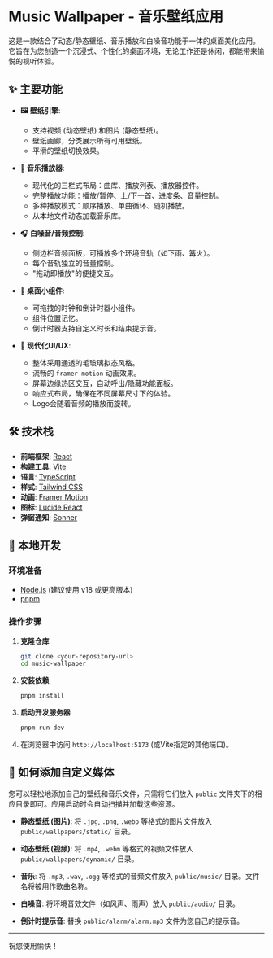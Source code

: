 # Music Wallpaper - 音乐壁纸应用

这是一款结合了动态/静态壁纸、音乐播放和白噪音功能于一体的桌面美化应用。它旨在为您创造一个沉浸式、个性化的桌面环境，无论工作还是休闲，都能带来愉悦的视听体验。

## ✨ 主要功能

- **🖼️ 壁纸引擎**:
  - 支持视频 (动态壁纸) 和图片 (静态壁纸)。
  - 壁纸画廊，分类展示所有可用壁纸。
  - 平滑的壁纸切换效果。

- **🎵 音乐播放器**:
  - 现代化的三栏式布局：曲库、播放列表、播放器控件。
  - 完整播放功能：播放/暂停、上/下一首、进度条、音量控制。
  - 多种播放模式：顺序播放、单曲循环、随机播放。
  - 从本地文件动态加载音乐库。

- **🎧 白噪音/音频控制**:
  - 侧边栏音频面板，可播放多个环境音轨（如下雨、篝火）。
  - 每个音轨独立的音量控制。
  - "拖动即播放"的便捷交互。

- **🧩 桌面小组件**:
  - 可拖拽的时钟和倒计时器小组件。
  - 组件位置记忆。
  - 倒计时器支持自定义时长和结束提示音。

- **💎 现代化UI/UX**:
  - 整体采用通透的毛玻璃拟态风格。
  - 流畅的 `framer-motion` 动画效果。
  - 屏幕边缘热区交互，自动呼出/隐藏功能面板。
  - 响应式布局，确保在不同屏幕尺寸下的体验。
  - Logo会随着音频的播放而旋转。

## 🛠️ 技术栈

- **前端框架**: [React](https://react.dev/)
- **构建工具**: [Vite](https://vitejs.dev/)
- **语言**: [TypeScript](https://www.typescriptlang.org/)
- **样式**: [Tailwind CSS](https://tailwindcss.com/)
- **动画**: [Framer Motion](https://www.framer.com/motion/)
- **图标**: [Lucide React](https://lucide.dev/)
- **弹窗通知**: [Sonner](https://sonner.emilkowal.ski/)

## 🚀 本地开发

### 环境准备

- [Node.js](https://nodejs.org/en) (建议使用 v18 或更高版本)
- [pnpm](https://pnpm.io/installation)

### 操作步骤

1.  **克隆仓库**
    ```bash
    git clone <your-repository-url>
    cd music-wallpaper
    ```

2.  **安装依赖**
    ```bash
    pnpm install
    ```

3.  **启动开发服务器**
    ```bash
    pnpm run dev
    ```

4.  在浏览器中访问 `http://localhost:5173` (或Vite指定的其他端口)。


## 📂 如何添加自定义媒体

您可以轻松地添加自己的壁纸和音乐文件，只需将它们放入 `public` 文件夹下的相应目录即可。应用启动时会自动扫描并加载这些资源。

-   **静态壁纸 (图片)**:
    将 `.jpg`, `.png`, `.webp` 等格式的图片文件放入 `public/wallpapers/static/` 目录。

-   **动态壁纸 (视频)**:
    将 `.mp4`, `.webm` 等格式的视频文件放入 `public/wallpapers/dynamic/` 目录。

-   **音乐**:
    将 `.mp3`, `.wav`, `.ogg` 等格式的音频文件放入 `public/music/` 目录。文件名将被用作歌曲名称。

-   **白噪音**:
    将环境音效文件（如风声、雨声）放入 `public/audio/` 目录。

-   **倒计时提示音**:
    替换 `public/alarm/alarm.mp3` 文件为您自己的提示音。

---
祝您使用愉快！

